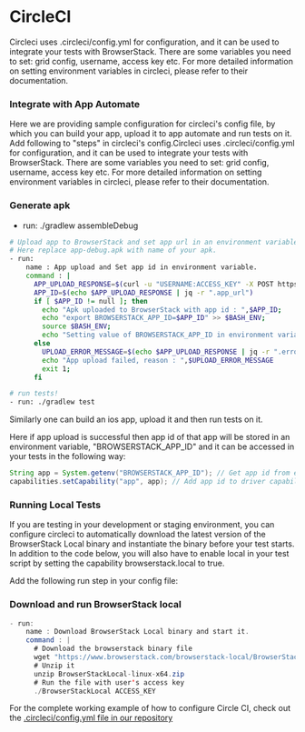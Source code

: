# CircleCI

Circleci uses .circleci/config.yml for configuration, and it can be used to integrate your tests with BrowserStack. There are some variables you need to set: grid config, username, access key etc. For more detailed information on setting environment variables in circleci, please refer to their documentation.


### Integrate with App Automate
Here we are providing sample configuration for circleci's config file, by which you can build your app, upload it to app automate and run tests on it. Add following to "steps" in circleci's config.Circleci uses .circleci/config.yml for configuration, and it can be used to integrate your tests with BrowserStack. There are some variables you need to set: grid config, username, access key etc. For more detailed information on setting environment variables in circleci, please refer to their documentation.

### Generate apk
- run: ./gradlew assembleDebug

```bash
# Upload app to BrowserStack and set app url in an environment variable.
# Here replace app-debug.apk with name of your apk.
- run:
    name : App upload and Set app id in environment variable.
    command : |
      APP_UPLOAD_RESPONSE=$(curl -u "USERNAME:ACCESS_KEY" -X POST https://api-cloud.browserstack.com/app-automate/upload -F "file=@app/build/outputs/apk/debug/app-debug.apk")
      APP_ID=$(echo $APP_UPLOAD_RESPONSE | jq -r ".app_url")
      if [ $APP_ID != null ]; then
        echo "Apk uploaded to BrowserStack with app id : ",$APP_ID;
        echo "export BROWSERSTACK_APP_ID=$APP_ID" >> $BASH_ENV;
        source $BASH_ENV;
        echo "Setting value of BROWSERSTACK_APP_ID in environment variables to  ",$APP_ID;
      else
        UPLOAD_ERROR_MESSAGE=$(echo $APP_UPLOAD_RESPONSE | jq -r ".error")
        echo "App upload failed, reason : ",$UPLOAD_ERROR_MESSAGE
        exit 1;
      fi

# run tests!
- run: ./gradlew test
```


Similarly one can build an ios app, upload it and then run tests on it.

Here if app upload is successful then app id of that app will be stored in an environment variable, "BROWSERSTACK_APP_ID" and it can be accessed in your tests in the following way:
```java
String app = System.getenv("BROWSERSTACK_APP_ID"); // Get app id from environment variable
capabilities.setCapability("app", app); // Add app id to driver capability
```

### Running Local Tests
If you are testing in your development or staging environment, you can configure circleci to automatically download the latest version of the BrowserStack Local binary and instantiate the binary before your test starts. In addition to the code below, you will also have to enable local in your test script by setting the capability browserstack.local to true.

Add the following run step in your config file:

### Download and run BrowserStack local
```java
- run:
    name : Download BrowserStack Local binary and start it.
    command : |
      # Download the browserstack binary file
      wget "https://www.browserstack.com/browserstack-local/BrowserStackLocal-linux-x64.zip"
      # Unzip it
      unzip BrowserStackLocal-linux-x64.zip
      # Run the file with user's access key
      ./BrowserStackLocal ACCESS_KEY
 ```
 
 For the complete working example of how to configure Circle CI, check out the [.circleci/config.yml file in our repository](https://github.com/browserstack/browserstack-android-sample-app/blob/master/.circleci/config.yml)
